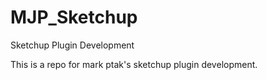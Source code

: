 MJP_Sketchup
============

Sketchup Plugin Development

This is a repo for mark ptak's sketchup plugin development. 
